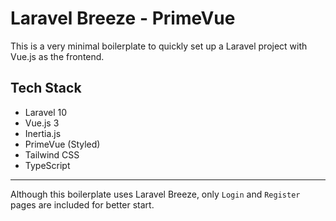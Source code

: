 # Laravel Breeze - PrimeVue

This is a very minimal boilerplate to quickly set up a Laravel project with Vue.js as the frontend.

## Tech Stack

-   Laravel 10
-   Vue.js 3
-   Inertia.js
-   PrimeVue (Styled)
-   Tailwind CSS
-   TypeScript

---

Although this boilerplate uses Laravel Breeze, only `Login` and `Register` pages are included for better start.
